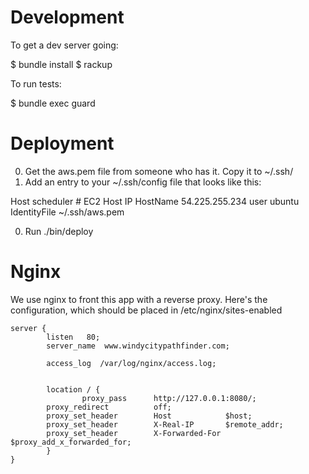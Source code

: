 # Development 

To get a dev server going:

$ bundle install
$ rackup

To run tests:

$ bundle exec guard

# Deployment

  0. Get the aws.pem file from someone who has it. Copy it to ~/.ssh/
  0. Add an entry to your ~/.ssh/config file that looks like this:

  Host scheduler
    # EC2 Host IP
    HostName 54.225.255.234
    user ubuntu
    IdentityFile ~/.ssh/aws.pem

  0. Run ./bin/deploy 

# Nginx

We use nginx to front this app with a reverse proxy. Here's the configuration, which should be placed in /etc/nginx/sites-enabled

```
server {
        listen   80;
        server_name  www.windycitypathfinder.com;

        access_log  /var/log/nginx/access.log;


        location / {
                proxy_pass      http://127.0.0.1:8080/;
		proxy_redirect          off;
		proxy_set_header        Host            $host;
		proxy_set_header        X-Real-IP       $remote_addr;
		proxy_set_header        X-Forwarded-For $proxy_add_x_forwarded_for;
        }
}
```
